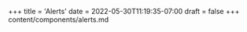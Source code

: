 +++
title = 'Alerts'
date = 2022-05-30T11:19:35-07:00
draft = false
+++
content/components/alerts.md

